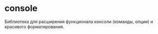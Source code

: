 # console
Библиотека для расширения функционала консоли (команды, опции) и красивого форматирования.
